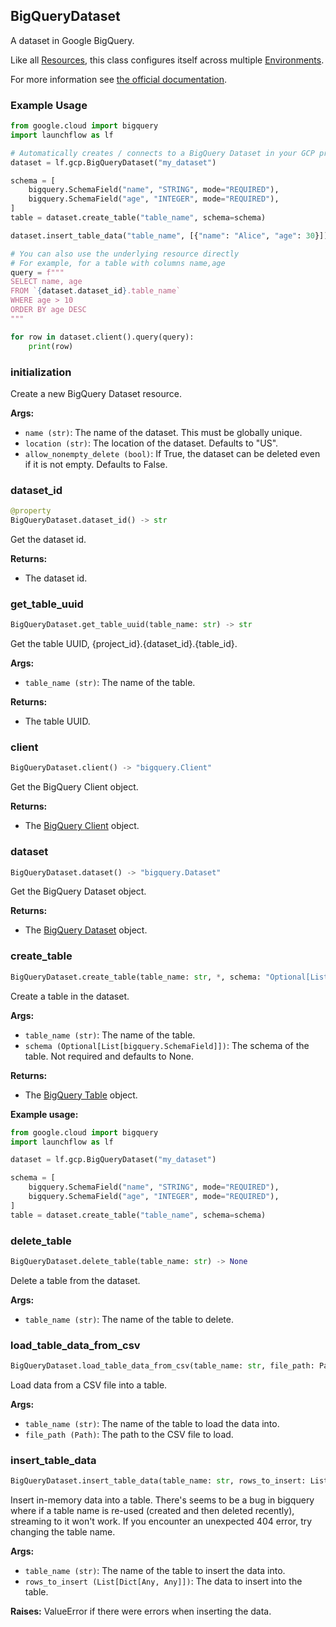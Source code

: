 ## BigQueryDataset

A dataset in Google BigQuery.

Like all [Resources](/docs/concepts/resources), this class configures itself across multiple [Environments](/docs/concepts/environments).

For more information see [the official documentation](https://cloud.google.com/bigquery/docs/).

### Example Usage

```python
from google.cloud import bigquery
import launchflow as lf

# Automatically creates / connects to a BigQuery Dataset in your GCP project
dataset = lf.gcp.BigQueryDataset("my_dataset")

schema = [
    bigquery.SchemaField("name", "STRING", mode="REQUIRED"),
    bigquery.SchemaField("age", "INTEGER", mode="REQUIRED"),
]
table = dataset.create_table("table_name", schema=schema)

dataset.insert_table_data("table_name", [{"name": "Alice", "age": 30}])

# You can also use the underlying resource directly
# For example, for a table with columns name,age
query = f"""
SELECT name, age
FROM `{dataset.dataset_id}.table_name`
WHERE age > 10
ORDER BY age DESC
"""

for row in dataset.client().query(query):
    print(row)
```

### initialization

Create a new BigQuery Dataset resource.

**Args:**
- `name (str)`: The name of the dataset. This must be globally unique.
- `location (str)`: The location of the dataset. Defaults to "US".
- `allow_nonempty_delete (bool)`: If True, the dataset can be deleted even if it is not empty. Defaults to False.

### dataset\_id

```python
@property
BigQueryDataset.dataset_id() -> str
```

Get the dataset id.

**Returns:**
- The dataset id.

### get\_table\_uuid

```python
BigQueryDataset.get_table_uuid(table_name: str) -> str
```

Get the table UUID, {project_id}.{dataset_id}.{table_id}.

**Args:**
- `table_name (str)`: The name of the table.

**Returns:**
- The table UUID.

### client

```python
BigQueryDataset.client() -> "bigquery.Client"
```

Get the BigQuery Client object.

**Returns:**
- The [BigQuery Client](https://cloud.google.com/python/docs/reference/bigquery/latest/google.cloud.bigquery.client.Client) object.

### dataset

```python
BigQueryDataset.dataset() -> "bigquery.Dataset"
```

Get the BigQuery Dataset object.

**Returns:**
- The [BigQuery Dataset](https://cloud.google.com/python/docs/reference/bigquery/latest/google.cloud.bigquery.dataset.Dataset) object.

### create\_table

```python
BigQueryDataset.create_table(table_name: str, *, schema: "Optional[List[bigquery.SchemaField]]" = None) -> "bigquery.Table"
```

Create a table in the dataset.

**Args:**
- `table_name (str)`: The name of the table.
- `schema (Optional[List[bigquery.SchemaField]])`: The schema of the table. Not required and defaults to None.

**Returns:**
- The [BigQuery Table](https://cloud.google.com/python/docs/reference/bigquery/latest/google.cloud.bigquery.table.Table) object.

**Example usage:**
```python
from google.cloud import bigquery
import launchflow as lf

dataset = lf.gcp.BigQueryDataset("my_dataset")

schema = [
    bigquery.SchemaField("name", "STRING", mode="REQUIRED"),
    bigquery.SchemaField("age", "INTEGER", mode="REQUIRED"),
]
table = dataset.create_table("table_name", schema=schema)
```

### delete\_table

```python
BigQueryDataset.delete_table(table_name: str) -> None
```

Delete a table from the dataset.

**Args:**
- `table_name (str)`: The name of the table to delete.

### load\_table\_data\_from\_csv

```python
BigQueryDataset.load_table_data_from_csv(table_name: str, file_path: Path) -> None
```

Load data from a CSV file into a table.

**Args:**
- `table_name (str)`: The name of the table to load the data into.
- `file_path (Path)`: The path to the CSV file to load.

### insert\_table\_data

```python
BigQueryDataset.insert_table_data(table_name: str, rows_to_insert: List[Dict[Any, Any]]) -> None
```

Insert in-memory data into a table.
There's seems to be a bug in bigquery where if a table name is re-used (created and then deleted
recently), streaming to it won't work. If you encounter an unexpected 404 error, try changing
the table name.

**Args:**
- `table_name (str)`: The name of the table to insert the data into.
- `rows_to_insert (List[Dict[Any, Any]])`: The data to insert into the table.

**Raises:** ValueError if there were errors when inserting the data.
